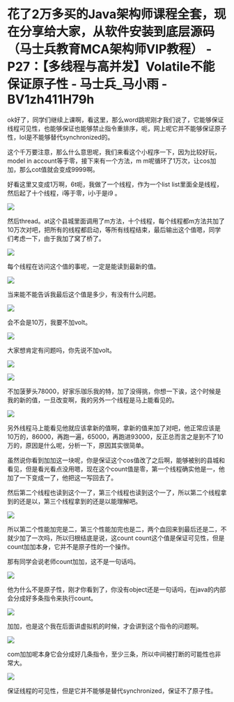 # 花了2万多买的Java架构师课程全套，现在分享给大家，从软件安装到底层源码（马士兵教育MCA架构师VIP教程） - P27：【多线程与高并发】Volatile不能保证原子性 - 马士兵_马小雨 - BV1zh411H79h

ok好了，同学们继续上课啊，看这里，那么word跳呢刚才我们说了，它能够保证线程可见性，也能够保证也能够禁止指令重排序，呃，网上呢它并不能够保证原子性，lol是不能够替代synchronized的。

这个千万要注意，那么什么意思呢，我们来看这个小程序一下，因为比较好玩，model in account等于零，接下来有一个方法，m m呢循环了1万次，让cos加加，那么cot值就会变成9999啊。

好看这里又变成1万啊，6t呃，我做了一个线程，作为一个list list里面全是线程，然后起了十个线程，i等于零，i小于是i9 。



![](img/215a865940bea0ca4e11303484299f3c_1.png)

然后thread。at这个县城里面调用了m方法，十个线程，每个线程都m方法共加了10万次对吧，把所有的线程都启动，等所有线程结束，最后输出这个值嗯，同学们考虑一下，由于我加了窝了桥了。



![](img/215a865940bea0ca4e11303484299f3c_3.png)

每个线程在访问这个值的事呢，一定是能读到最新的值。

![](img/215a865940bea0ca4e11303484299f3c_5.png)

当来能不能告诉我最后这个值是多少，有没有什么问题。

![](img/215a865940bea0ca4e11303484299f3c_7.png)

会不会是10万，我要不加volt。

![](img/215a865940bea0ca4e11303484299f3c_9.png)

大家想肯定有问题吗，你先说不加volt。

![](img/215a865940bea0ca4e11303484299f3c_11.png)

![](img/215a865940bea0ca4e11303484299f3c_12.png)

不加菠萝头78000，好家乐珈乐我的特，加了没得挑，你想一下诶，这个时候是我的新的值，一旦改变啊，我的另外一个线程是马上能看见的。



![](img/215a865940bea0ca4e11303484299f3c_14.png)

另外线程马上能看见他就应该拿新的值啊，拿新的值来加了对吧，他正常应该是10万的，86000，再跑一遍，65000，再跑进93000，反正总而言之是到不了10万的，原因是什么呢，分析一下，原因其实很简单。

虽然说你看到加加这一块呢，你是保证这个cos值改了之后啊，能够被别的县城和看见，但是看光看点没用嗯，现在这个count值是零，第一个线程确实他是一，他加了一下变成一了，他把这一写回去了。

然后第二个线程也读到这个一了，第三个线程也读到这个一了，所以第二个线程拿到的还是以，第三个线程拿到的还是以能理解吧。



![](img/215a865940bea0ca4e11303484299f3c_16.png)

所以第二个性能加完是二，第三个性能加完也是二，两个血回来到最后还是二，不就少加了一次吗，所以归根结底是说，这count count这个值是保证可见性，但是count加加本身，它并不是原子性的一个操作。

那有同学会说老师count加加，这不是一句话吗。

![](img/215a865940bea0ca4e11303484299f3c_18.png)

他为什么不是原子性，刚才你看到了，你没有object还是一句话吗，在java的内部会分成好多条指令来执行count。



![](img/215a865940bea0ca4e11303484299f3c_20.png)

加加，也是这个我在后面讲虚拟机的时候，才会讲到这个指令的问题啊。

![](img/215a865940bea0ca4e11303484299f3c_22.png)

com加加呢本身它会分成好几条指令，至少三条，所以中间被打断的可能性也非常大。

![](img/215a865940bea0ca4e11303484299f3c_24.png)

保证线程的可见性，但是它并不能够是替代synchronized，保证不了原子性。